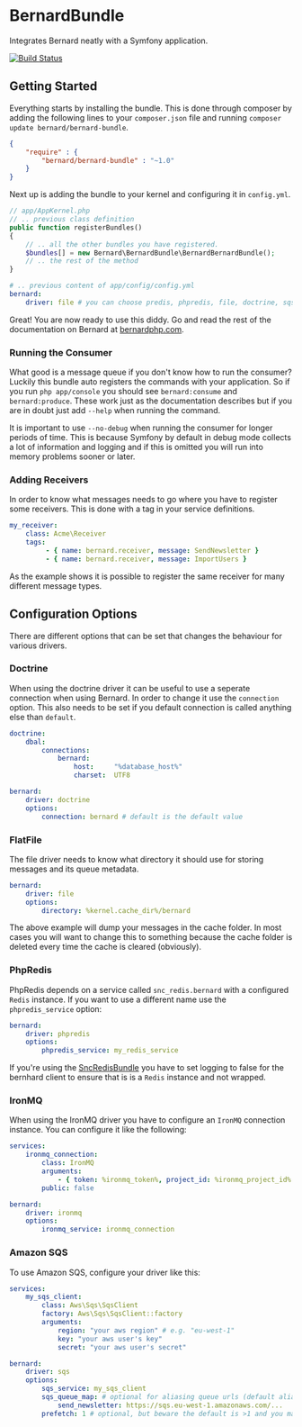 BernardBundle
=============

Integrates Bernard neatly with a Symfony application.

[![Build Status](https://travis-ci.org/bernardphp/BernardBundle.png?branch=master)](https://travis-ci.org/bernardphp/BernardBundle)

Getting Started
---------------

Everything starts by installing the bundle. This is done through composer by adding the following lines
to your `composer.json` file and running `composer update bernard/bernard-bundle`.

``` json
{
    "require" : {
        "bernard/bernard-bundle" : "~1.0"
    }
}
```

Next up is adding the bundle to your kernel and configuring it in `config.yml`.

``` php
// app/AppKernel.php
// .. previous class definition
public function registerBundles()
{
    // .. all the other bundles you have registered.
    $bundles[] = new Bernard\BernardBundle\BernardBernardBundle();
    // .. the rest of the method
}
```

``` yml
# .. previous content of app/config/config.yml
bernard:
    driver: file # you can choose predis, phpredis, file, doctrine, sqs etc.
```

Great! You are now ready to use this diddy. Go and read the rest of the documentation on Bernard at [bernardphp.com](http://bernardphp.com/).

### Running the Consumer

What good is a message queue if you don't know how to run the consumer? Luckily this bundle auto registers the commands
with your application. So if you run `php app/console` you should see `bernard:consume` and `bernard:produce`. These
work just as the documentation describes but if you are in doubt just add `--help` when running the command.

It is important to use `--no-debug` when running the consumer for longer periods of time. This is because Symfony by
default in debug mode collects a lot of information and logging and if this is omitted you will run into memory problems
sooner or later.

### Adding Receivers

In order to know what messages needs to go where you have to register some receivers. This is done with a tag in your
service definitions.

``` yaml
my_receiver:
    class: Acme\Receiver
    tags:
         - { name: bernard.receiver, message: SendNewsletter }
         - { name: bernard.receiver, message: ImportUsers }
```

As the example shows it is possible to register the same receiver for many different message types.

Configuration Options
---------------------

There are different options that can be set that changes the behaviour for various drivers.

### Doctrine

When using the doctrine driver it can be useful to use a seperate connection when using Bernard. In order to
change it use the `connection` option. This also needs to be set if you default connection is called anything else
than `default`.

``` yaml
doctrine:
    dbal:
        connections:
            bernard:
                host:     "%database_host%"
                charset:  UTF8

bernard:
    driver: doctrine
    options:
        connection: bernard # default is the default value
```

### FlatFile

The file driver needs to know what directory it should use for storing messages and its queue metadata.

``` yaml
bernard:
    driver: file
    options:
        directory: %kernel.cache_dir%/bernard
```

The above example will dump your messages in the cache folder. In most cases you will want to change this to something
because the cache folder is deleted every time the cache is cleared (obviously).

### PhpRedis

PhpRedis depends on a service called `snc_redis.bernard` with a configured `Redis` instance. If you want to use a
different name use the `phpredis_service` option:

``` yaml
bernard:
    driver: phpredis
    options:
        phpredis_service: my_redis_service
```

If you're using the [SncRedisBundle](https://github.com/snc/SncRedisBundle) you have to set logging to false for the
bernhard client to ensure that is is a ``Redis`` instance and not wrapped.

### IronMQ

When using the IronMQ driver you have to configure an `IronMQ` connection instance. You can configure it like the following:

``` yaml
services:
    ironmq_connection:
        class: IronMQ
        arguments:
            - { token: %ironmq_token%, project_id: %ironmq_project_id% }
        public: false

bernard:
    driver: ironmq
    options:
        ironmq_service: ironmq_connection
```

### Amazon SQS

To use Amazon SQS, configure your driver like this:

``` yaml
services:
    my_sqs_client:
        class: Aws\Sqs\SqsClient
        factory: Aws\Sqs\SqsClient::factory
        arguments:
            region: "your aws region" # e.g. "eu-west-1"
            key: "your aws user's key"
            secret: "your aws user's secret"

bernard:
    driver: sqs
    options:
        sqs_service: my_sqs_client
        sqs_queue_map: # optional for aliasing queue urls (default alias is the url section after the last "/"), e.g.:
            send_newsletter: https://sqs.eu-west-1.amazonaws.com/...
        prefetch: 1 # optional, but beware the default is >1 and you may run into invisibility timeout problems with that
```
